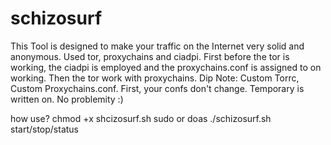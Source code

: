 # schizosurf
This Tool is designed to make your traffic on the Internet very solid and anonymous. Used tor, proxychains and ciadpi.
First before the tor is working, the ciadpi is employed and the proxychains.conf is assigned to on working. Then the tor work with proxychains.
Dip Note: Custom Torrc, Custom Proxychains.conf. First, your confs don't change. Temporary is written on. No problemity :)

how use?
chmod +x shcizosurf.sh
sudo or doas ./schizosurf.sh start/stop/status
